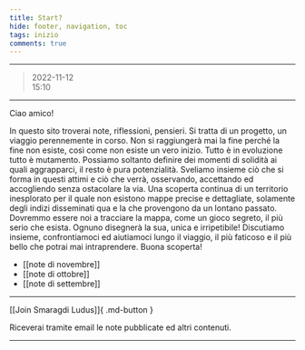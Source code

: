 ```yaml
---
title: Start?
hide: footer, navigation, toc
tags: inizio
comments: true
---
```

---
>2022-11-12  
>15:10
---

Ciao amico!

In questo sito troverai note, riflessioni, pensieri. Si tratta di un progetto, un viaggio perennemente in corso. Non si raggiungerà mai la fine perché la fine non esiste, così come non esiste un vero inizio. Tutto è in evoluzione tutto è mutamento. Possiamo soltanto definire dei momenti di solidità ai quali aggrapparci, il resto è pura potenzialità. Sveliamo insieme ciò che si forma in questi attimi e ciò che verrà, osservando, accettando ed accogliendo senza ostacolare la via. Una scoperta continua di un territorio inesplorato per il quale non esistono mappe precise e dettagliate, solamente degli indizi disseminati qua e la che provengono da un lontano passato. Dovremmo essere noi a tracciare la mappa, come un gioco segreto, il più serio che esista. Ognuno disegnerà la sua, unica e irripetibile! Discutiamo insieme, confrontiamoci ed aiutiamoci lungo il viaggio, il più faticoso e il più bello che potrai mai intraprendere. Buona scoperta!

- [[note di novembre]]
- [[note di ottobre]]
- [[note di settembre]]

---

[[Join Smaragdi Ludus]]{ .md-button }  

Riceverai tramite email le note pubblicate ed altri contenuti.  

---


